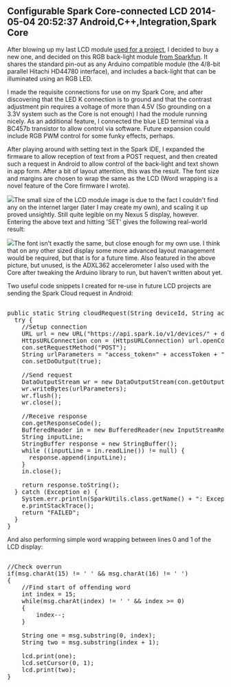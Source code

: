 Configurable Spark Core-connected LCD
2014-05-04 20:52:37
Android,C++,Integration,Spark Core
---

After blowing up my last LCD module <a title="Raspberry Pi: IP Address to LCD Display" href="http://ninedof.wordpress.com/2013/07/13/raspberry-pi-ip-address-to-lcd-display/">used for a project</a>, I decided to buy a new one, and decided on this RGB back-light module <a title="Sparkfun RGB LCD" href="https://www.sparkfun.com/products/10862">from Sparkfun</a>. It shares the standard pin-out as any Arduino compatible module (the 4/8-bit parallel Hitachi HD44780 interface), and includes a back-light that can be illuminated using an RGB LED.

I made the requisite connections for use on my Spark Core, and after discovering that the LED K connection is to ground and that the contrast adjustment pin requires a voltage of more than 4.5V (So grounding on a 3.3V system such as the Core is not enough) I had the module running nicely. As an additional feature, I connected the blue LED terminal via a BC457b transistor to allow control via software. Future expansion could include RGB PWM control for some funky effects, perhaps.

After playing around with setting text in the Spark IDE, I expanded the firmware to allow reception of text from a POST request, and then created such a request in Android to allow control of the back-light and text shown in app form. After a bit of layout attention, this was the result. The font size and margins are chosen to wrap the same as the LCD (Word wrapping is a novel feature of the Core firmware I wrote).

<a href="http://ninedof.files.wordpress.com/2014/05/screenshot_2014-05-04-21-31-28.png">![](http://ninedof.files.wordpress.com/2014/05/screenshot_2014-05-04-21-31-28.png?w=545)</a>The small size of the LCD module image is due to the fact I couldn't find any on the internet larger (later I may create my own), and scaling it up proved unsightly. Still quite legible on my Nexus 5 display, however. Entering the above text and hitting 'SET' gives the following real-world result:

<a href="http://ninedof.files.wordpress.com/2014/05/img_20140504_213246.jpg">![](http://ninedof.files.wordpress.com/2014/05/img_20140504_213246.jpg?w=545)</a>The font isn't exactly the same, but close enough for my own use. I think that on any other sized display some more advanced layout management would be required, but that is for a future time. Also featured in the above picture, but unused, is the ADXL362 accelerometer I also used with the Core after tweaking the Arduino library to run, but haven't written about yet.

Two useful code snippets I created for re-use in future LCD projects are sending the Spark Cloud request in Android:

<!-- language="java" -->
<pre><div class="code-block">
public static String cloudRequest(String deviceId, String accessToken, String functionOrVariableName, String argString) {
  try {
    //Setup connection
    URL url = new URL("https://api.spark.io/v1/devices/" + deviceId + "/" + functionOrVariableName);
    HttpsURLConnection con = (HttpsURLConnection) url.openConnection();
    con.setRequestMethod("POST");
    String urlParameters = "access_token=" + accessToken + "&args=" + argString;
    con.setDoOutput(true);

    //Send request
    DataOutputStream wr = new DataOutputStream(con.getOutputStream());
    wr.writeBytes(urlParameters);
    wr.flush();
    wr.close();

    //Receive response
    con.getResponseCode();
    BufferedReader in = new BufferedReader(new InputStreamReader(con.getInputStream()));
    String inputLine;
    StringBuffer response = new StringBuffer();
    while ((inputLine = in.readLine()) != null) {
      response.append(inputLine);
    }
    in.close();

    return response.toString();
  } catch (Exception e) {
    System.err.println(SparkUtils.class.getName() + ": Exception:");
    e.printStackTrace();
    return "FAILED";
  }
}
</div></pre>

And also performing simple word wrapping between lines 0 and 1 of the LCD display:

<!-- language="cpp" -->
<pre><div class="code-block">
//Check overrun
if(msg.charAt(15) != ' ' && msg.charAt(16) != ' ')
{
    //Find start of offending word
    int index = 15;
    while(msg.charAt(index) != ' ' && index >= 0)
    {
        index--;
    }

    String one = msg.substring(0, index);
    String two = msg.substring(index + 1);

    lcd.print(one);
    lcd.setCursor(0, 1);
    lcd.print(two);
}
</div></pre>

